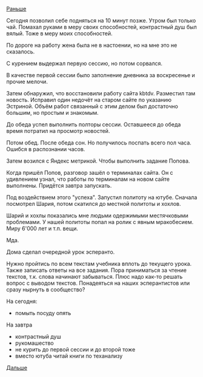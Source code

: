 [Раньше](2019.01.13.md)

Сегодня позволил себе подняться на 10 минут позже.
Утром был только чай. Помахал руками в меру своих способностей, контрастный душ был вялый. Тоже в меру моих способностей.

По дороге на работу жена была не в настоении, но на мне это не сказалось.

С курением выдержал первую сессию, но потом сорвался.

В качестве первой сессии было заполнение дневника за воскресенье и прочие мелочи.

Затем обнаружил, что восстановили работу сайта kbtdv. Разместил там новость. Исправил один недочёт на старом сайте по указанию Эстриной. Объём работ связанный с этим делом был достаточно большим, но простым и знакомым.

До обеда успел выполнить полторы сессии. Оставшееся до обеда время потратил на просмотр новостей.

Потом обед. После обеда сон. Но получилось поспать всего пол часа. Ошибся в распознании часов.

Затем возился с Яндекс метрикой. Чтобы выполнить задание Попова.

Когда пришёл Попов, разговор зашёл о терминалах сайта. Он с удивлением узнал, что работы по терминалам на новом сайте выполнены. Придётся завтра запускать.

Под воздействием этого "успеха". Запустил политоту на ютубе. Сначала посмотрел Шария, потом скатился до местной политоты и хохлов.

Шарий и хохлы показались мне людьми одержимыми местячковыми проблемами. У нашей политоты попал на ролик с явным мракобесием. Миру 6'000 лет и т.п. вещи.

Мда.

Дома сделал очередной урок эсперанто.

Нужно пройтись по всем текстам учебника вплоть до текущего урока. Также записать ответы на все задания.
Пора приниматься за чтение текстов, т.к. слова начинают забываться. Плюс надо как-то решать вопрос с выводом текстов. Понадеяться на наших эсперантистов или сразу нырнуть в сообщество?

На сегодня:
  - помыть посуду опять

На завтра
  - контрастный душ
  - рукомашество
  - не курить до первой сессии и до второй тоже
  - вместо ютуба читай книги по теханализу

 [Дальше](2019.01.15.md)